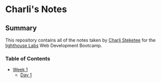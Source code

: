 # Charli's Notes

## Summary
This repository contains all of the notes taken by [Charli Steketee](https://github.com/Charlisteketee) for the [lighthouse Labs](https://www.lighthouselabs.ca/) Web Development Bootcamp.

### Table of Contents
* [Week 1](/Week_1)
  * [Day 1](/Week_1/Day_1/)

